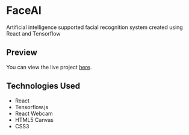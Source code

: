 # FaceAI

Artificial intelligence supported facial recognition system created using React and Tensorflow

## Preview

You can view the live project [here](https://faceai-atb.vercel.app/).

## Technologies Used

- React
- Tensorflow.js
- React Webcam
- HTML5 Canvas
- CSS3
